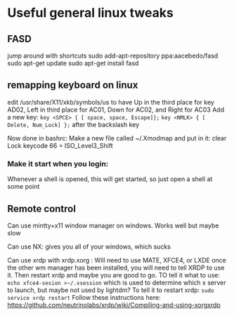# Useful general linux tweaks

## FASD
jump around with shortcuts
sudo add-apt-repository ppa:aacebedo/fasd
sudo apt-get update
sudo apt-get install fasd


## remapping keyboard on linux
edit /usr/share/X11/xkb/symbols/us to have Up in the third place for key AD02, Left in third place for AC01, Down for AC02, and Right for AC03
Add a new key:
`key <SPCE> { [ space, space, Escape]};`
`key <NMLK> { [ Delete, Num_Lock] };`
after the backslash key

Now done in bashrc:
Make a new file called ~/.Xmodmap and put in it:
clear Lock
keycode 66 = ISO_Level3_Shift

### Make it start when you login:
Whenever a shell is opened, this will get started, so just open a shell at some point

## Remote control
Can use mintty+x11 window manager on windows. Works well but maybe slow

Can use NX: gives you all of your windows, which sucks

Can use xrdp with xrdp.xorg : Will need to use MATE, XFCE4, or LXDE
once the other wm manager has been installed, you will need to tell XRDP to use it. Then restart xrdp and maybe you are good to go.
TO tell it what to use: `echo xfce4-sesion >~/.xsession` which is used to determine which x server to launch, but maybe not used by lightdm?
To tell it to restart xrdp: `sudo service xrdp restart`
Follow these instructions here: https://github.com/neutrinolabs/xrdp/wiki/Compiling-and-using-xorgxrdp
